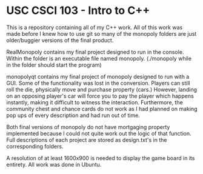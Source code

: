 # USC CSCI 103 - Intro to C++

This is a repository containing all of my C++ work.
All of this work was made before I knew how to use git so many of the monopoly folders are just older/buggier versions of the final product.

RealMonopoly contains my final project designed to run in the console.
Within the folder is an executable file named monopoly. (./monopoly while in the folder should start the program)

monopolyqt contains my final project of monopoly designed to run with a GUI.
Some of the functionality was lost in the conversion.
Players can still roll the die, physically move and purchase property (cars.)
However, landing on an opposing player's car will force you to pay the player which happens instantly, making it difficult to witness the interaction.
Furthermore, the community chest and chance cards do not work as I had planned on making pop ups of every description and had run out of time.

Both final versions of monopoly do not have mortgaging property implemented because I could not quite work out the logic of that function.
Full descriptions of each project are stored as design.txt's in the corresponding folders.

A resolution of at least 1600x900 is needed to display the game board in its entirety.
All work was done in Ubuntu.
